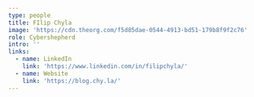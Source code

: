 ```yaml
---
type: people
title: FIlip Chyla
image: 'https://cdn.theorg.com/f5d85dae-0544-4913-bd51-179b8f9f2c76'
role: Cybershepherd
intro: ''
links:
  - name: LinkedIn
    link: 'https://www.linkedin.com/in/filipchyla/'
  - name: Website
    link: 'https://blog.chy.la/'
---
```


